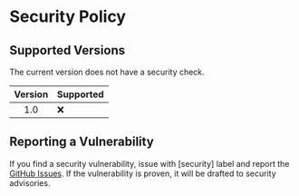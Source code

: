 # Security Policy

## Supported Versions

The current version does not have a security check.

| Version | Supported          |
| :-----: | :----------------- |
|   1.0   | :x:                |

## Reporting a Vulnerability

If you find a security vulnerability, issue with \[security\] label and report the [GitHub Issues](https://github.com/P2P-Devleop/GoogleHomeCLI/issues).
If the vulnerability is proven, it will be drafted to security advisories.
